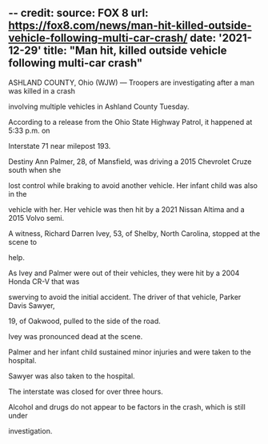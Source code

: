 --
credit:
  source: FOX 8
  url: https://fox8.com/news/man-hit-killed-outside-vehicle-following-multi-car-crash/
date: '2021-12-29'
title: "Man hit, killed outside vehicle following multi-car crash"
---
ASHLAND COUNTY, Ohio (WJW) — Troopers are investigating after a man was killed in a crash 

involving multiple vehicles in Ashland County Tuesday.

According to a release from the Ohio State Highway Patrol, it happened at 5:33 p.m. on 

Interstate 71 near milepost 193.

Destiny Ann Palmer, 28, of Mansfield, was driving a 2015 Chevrolet Cruze south when she 

lost control while braking to avoid another vehicle. Her infant child was also in the 

vehicle with her. Her vehicle was then hit by a 2021 Nissan Altima and a 2015 Volvo semi.

A witness, Richard Darren Ivey, 53, of Shelby, North Carolina, stopped at the scene to 

help.

As Ivey and Palmer were out of their vehicles, they were hit by a 2004 Honda CR-V that was 

swerving to avoid the initial accident. The driver of that vehicle, Parker Davis Sawyer, 

19, of Oakwood, pulled to the side of the road.

Ivey was pronounced dead at the scene.

Palmer and her infant child sustained minor injuries and were taken to the hospital. 

Sawyer was also taken to the hospital.

The interstate was closed for over three hours.

Alcohol and drugs do not appear to be factors in the crash, which is still under 

investigation.
